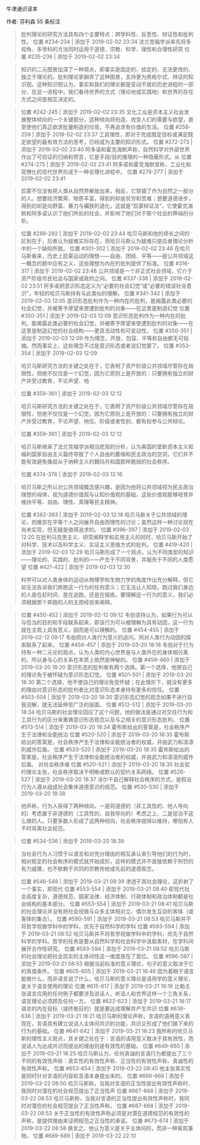 牛津通识读本

作者: 芬利森
55 条标注
> 批判理论的研究方法具有四个主要特点：跨学科性、反思性、辩证性和批判性。
> 位置 #234-234 | 添加于 2019-02-02 23:34
> 法兰克福学派率先将多视角、多学科的方法同时运用于道德、宗教、科学、理性和合理性研究
> 位置 #235-236 | 添加于 2019-02-02 23:34

> 知识的二元图景加深了一种观点，即事实是固定的、给定的、无法更改的、独立于理论的。批判理论家摒弃了这种图景，支持更为黑格尔式、辨证的知识观。这种知识观认为，事实和我们的理论都是变动不居的历史进程的一部分，在这一进程中，我们看待世界的方式（理论地或实践地）和世界的存在方式之间是相互决定的。

> 位置 #242-245 | 添加于 2019-02-02 23:35
> 文化工业是资本主义社会发展整体倾向的一个关键部分，这种倾向将创造、改变人们的需要与欲望，直至使他们真正欲求批量制造的垃圾，不再追求有价值的生活。
> 位置 #258-259 | 添加于 2019-02-02 23:37
> 工具理性，即对于完成既定目标或满足既定欲望的最有效方法的思考，已经成为主要的知识形式。
> 位置 #272-273 | 添加于 2019-02-02 23:40
> 阿多诺和霍克海默声称，自然科学对外部世界作出了可验证的归纳和预言，它是手段/目的推理的一种隐蔽形式。从
> 位置 #274-275 | 添加于 2019-02-02 23:41
> 阿多诺和霍克海默宣称，工业化和官僚化的现代世界形成于一种合理化进程中。
> 位置 #276-277 | 添加于 2019-02-02 23:41

> 启蒙不仅没有把人类从自然界解放出来，相反，它禁锢了作为自然之一部分的人。想要经济繁荣、物质丰富，得到的却是贫穷和苦难；想要道德进步，得到的却是向野蛮、暴力与褊狭的退化。这就是“启蒙辩证法”，它使霍克海默和阿多诺认识了他们所处的社会，并影响了他们对于那个社会的弊端的分析。

> 位置 #289-292 | 添加于 2019-02-02 23:44
> 哈贝马斯和他的师长之间的区别在于，后者认为疑难实际存在，而哈贝马斯认为疑难只是后者理论分析中的一个缺陷所致。
> 位置 #301-302 | 添加于 2019-02-02 23:46
> 在哈贝马斯看来，历史上启蒙运动的理想——自由、团结、平等——是公共领域这一概念的题中应有之义，这些理想为内在的批判提供了标准。
> 位置 #316-317 | 添加于 2019-02-02 23:48
> 公共领域是一个非正式社会领域，它介于资产阶级市民社会与国家或政府之间。
> 位置 #337-338 | 添加于 2019-02-02 23:51
> 阿多诺把意识形态定义为“必要的社会幻觉”或“必要的错误社会意识”，年轻的哈贝马斯持有与此类似的理解。
> 位置 #341-342 | 添加于 2019-02-03 12:05
> 意识形态批判作为一种内在的批判，能揭露此类必要的社会幻觉，并被寄予厚望来使遭到批判的对象——在这里是制造幻觉
> 位置 #350-351 | 添加于 2019-02-03 12:09
> 意识形态批判作为一种内在的批判，能揭露此类必要的社会幻觉，并被寄予厚望来使遭到批判的对象——在这里是制造幻觉的社会结构——更具流动性和可变动性。
> 位置 #350-351 | 添加于 2019-02-03 12:09
> 作为理念，开放、包容、平等和自由都无可指摘。然而事实上，这些理念不过是意识形态或者说幻觉罢了。
> 位置 #353-354 | 添加于 2019-02-03 12:09

> 哈贝马斯研究方法的关键之处在于，它表明了资产阶级公共领域尽管存在局限性，但绝不仅仅是一个幻觉，因为它原则上是开放的：只要拥有独立的财产并受过教育，不论声望、地

> 位置 #359-361 | 添加于 2019-02-03 12:12

> 哈贝马斯研究方法的关键之处在于，它表明了资产阶级公共领域尽管存在局限性，但绝不仅仅是一个幻觉，因为它原则上是开放的：只要拥有独立的财产并受过教育，不论声望、地位、阶级或者性别，都有权参与公共辩论。

> 位置 #359-361 | 添加于 2019-02-03 12:12

> 哈贝马斯继承了法兰克福学派相当悲观的分析，认为美国的垄断资本主义和福利国家自由主义最终导致了个人自由的萎缩和民主政治的空洞，它们并不能有效避免像屈从于纳粹主义的魏玛共和国那样脆弱的社会秩序。

> 位置 #374-376 | 添加于 2019-02-03 12:16

> 哈贝马斯之所以对公共领域概念感兴趣，是因为他将公共领域视为民主政治理想的母体，视为道德价值观与认知价值观的基础，这些价值观能够培育并维持平等、自由、理性、真理等民主精神。

> 位置 #382-383 | 添加于 2019-02-03 12:18
> 哈贝马斯关于公共领域的理论，则推崇在平等个人之间展开自由而理性的讨论；虽然这样一种讨论现在尚未实现，但无疑是值得追求的。
> 位置 #396-397 | 添加于 2019-02-03 12:20
> 在批判马克思主义、研究阐释学和实用主义的同时，哈贝马斯开始了对科学、技术以及科学主义、实证主义思维方式的批判。
> 位置 #419-420 | 添加于 2019-02-03 12:29
> 哈贝马斯形成了一个观点，认为不同类型的知识——理论的、实践的、批判的——产生于不同背景，并服务于不同的人类愿望
> 位置 #421-422 | 添加于 2019-02-03 12:30

> 科学可以对人类身体的运动从物理学和生物力学的角度作出充分解释，但它却无法告诉我们奔跑这一行为的任何意义；它无法让人知晓，跑过我们身边的人是在赶时间，是在逃跑，还是在锻炼。要理解这一行为的意义，我们必须根据那个奔跑的人的主观经验来阐释。

> 位置 #450-452 | 添加于 2019-02-12 09:12
> 韦伯坚持认为，如果行为可以与恰当的目的和手段联系起来，即该行为可以被理解为具有动因，这一行为就在主观上具有意义，因而是可以理解的。
> 位置 #454-455 | 添加于 2019-02-12 09:17
> 韦伯把对人类行为意义的追问，同对人类行为动因的探索联系了起来。
> 位置 #456-457 | 添加于 2019-03-20 18:18
> 韦伯对于行为持有一种二元论的观点，认为人类的内心世界是与人类外在的身体相分离的，所以身与心的关系在本质上依然是神秘的。
> 位置 #459-460 | 添加于 2019-03-20 18:20
> 意识形态的批判者有两个选择。第一个选择，他使自己的理论免于被怀疑为意识形态幻觉。
> 位置 #501-501 | 添加于 2019-03-20 18:30
> 第二个选择，他不使自己的理论免受怀疑；在此情形下，就没有更多的理由对意识形态的批判者比对意识形态本身持有更多的信任。
> 位置 #503-504 | 添加于 2019-03-20 18:30
> 意识形态幻觉的观念如果不进行自我消解，就无法延伸至广泛的层面。
> 位置 #512-512 | 添加于 2019-03-20 18:34
> 哈贝马斯的社会理论回应了这个问题，他的做法是通过对交往行为和工具行为的区分来重铸意识形态观念以及与之相关的意识形态批判。
> 位置 #513-514 | 添加于 2019-03-20 18:34
> 霍布斯给出的答案是，社会秩序产生于法律和全能统治
> 位置 #520-520 | 添加于 2019-03-20 18:35
> 霍布斯给出的答案是，社会秩序产生于法律和全能统治者的权威，并由武力和凛凛刑威作后盾。
> 位置 #520-520 | 添加于 2019-03-20 18:35
> 霍布斯给出的答案是，社会秩序产生于法律和全能统治者的权威，并由武力和凛凛刑威作后盾。 对社会秩序难
> 位置 #520-521 | 添加于 2019-03-20 18:35
> 社会契约理论主张，社会秩序取决于明晰或默认的契约关系网络。
> 位置 #526-527 | 添加于 2019-03-20 18:37
> 涂尔干自己解释社会秩序的方式，是假设行为人遵从组成社会集体道德意识的规范。
> 位置 #530-530 | 添加于 2019-03-20 18:38

> 他声称，行为人获得了两种倾向，一是将道德的（非工具性的、他人导向的）考虑置于非道德的（工具性的、自我导向的）考虑之上，二是惩治不这么做的人。只要多数人形成了这两种倾向，社会秩序就得以维持，哪怕有人不时背离社会规范。

> 位置 #534-536 | 添加于 2019-03-20 18:39

> 当社会行为人习惯于以语言和对充分理由的相互承认来引导他们的行为时，相对稳定的社会秩序的模式就开始成形，这样的模式并不直接依赖于刑罚的有力威慑，也不依赖于共同的宗教传统或先前的道德观念。

> 位置 #546-548 | 添加于 2019-03-21 08:39
> 渗透于其社会理论，这折射了一个事实，即现代
> 位置 #553-554 | 添加于 2019-03-21 08:40
> 即现代社会高度复杂，道德规范、国家法律、经济体制、行政体制和政治体制都是社会结构的基本部分。
> 位置 #553-554 | 添加于 2019-03-21 08:41
> 哈贝马斯的社会理论并没有把社会视做与众多主体相对立、偶尔发生互动的客体（或客体的集合）。
> 位置 #590-591 | 添加于 2019-03-21 08:53
> 哈贝马斯并不将哲学视做学科中的学科，优先于自然科学的学科
> 位置 #593-594 | 添加于 2019-03-21 08:52
> 哈贝马斯并不将哲学视做学科中的学科，优先于自然科学的学科。哲学的任务是要从自然科学和社会科学中汲取素材，在学科间展开合作性研究。
> 位置 #593-594 | 添加于 2019-03-21 08:52
> 哈贝马斯的社会理论把社会现实的主体间性这一维度放在了首位。
> 位置 #596-597 | 添加于 2019-03-21 08:53
> 根据当前标准的意义理论，句子的意义取决于它的真值条件。
> 位置 #605-605 | 添加于 2019-03-21 16:46
> 因为着眼于语言能做什么，而非语言说了什么，哈贝马斯的意义理论是语用学的意义理论，是关于语言使用的理论
> 位置 #615-617 | 添加于 2019-03-21 18:16
> 比勒主张语言应用的任何例子都要涉及说话人、听话人和世界这样一个三角关系，语言理论必须顾及任何一方。
> 位置 #622-623 | 添加于 2019-03-21 18:17
> 语言的内在目标（或终极目的）就是要达成理解并产生共识
> 位置 #636-636 | 添加于 2019-03-21 18:21
> 哈贝马斯的理论声称，言语的语用意义表现在，言语具有建立说话人主体间共识的功能，共识又形成了他们接下来的行为的基础。
> 位置 #641-642 | 添加于 2019-03-21 18:23
> 我所称的哈贝马斯的理性主义观点，其关键之处在于：言语的语用意义取决于其有效性，而说话人为达成共识而提出的理由则是有效性的基础。
> 位置 #649-650 | 添加于 2019-03-21 18:25
> 哈贝马斯认为，任何真诚的言语行为都提出了三个不同的有效性声称：真实性的有效性声称、正当性的有效性声称、真诚性的有效性声称。
> 位置 #653-654 | 添加于 2019-03-22 08:45
> 他主张真实性是同时针对言语的内容和言语本身提出来的。
> 位置 #666-666 | 添加于 2019-03-22 08:50
> 哈贝马斯称，当我对言语的正当性提出有效性声称时，我同时对潜在的社会规范提出了正当性声
> 位置 #667-668 | 添加于 2019-03-22 08:53
> 哈贝马斯称，当我对言语的正当性提出有效性声称时，我同时对潜在的社会规范提出了正当性声称。
> 位置 #667-668 | 添加于 2019-03-22 08:53
> 关于正当性的有效性声称必须是对潜在道德规范的有效性的声称，是提供理由来证明规范之正当性的承诺。
> 位置 #673-674 | 添加于 2019-03-22 08:58
> 换言之，他认为意义是关乎主体间的，而非一种客观事物。
> 位置 #689-689 | 添加于 2019-03-22 22:10